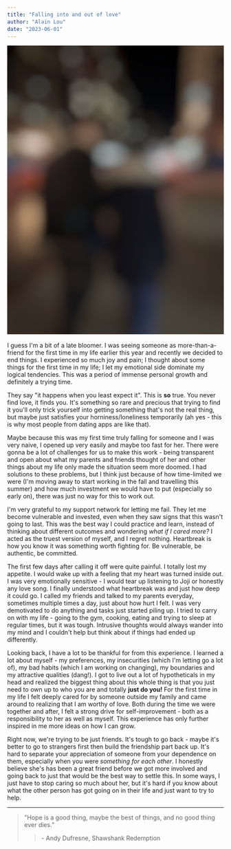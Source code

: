 ```yaml
---
title: "Falling into and out of love"
author: "Alain Lou"
date: "2023-06-01"
---
```


![Walking](walking.jpeg)

I guess I'm a bit of a late bloomer. I was seeing someone as more-than-a-friend for the first time in my life earlier this year and recently we decided to end things. I experienced so much joy and pain; I thought about some things for the first time in my life; I let my emotional side dominate my logical tendencies. This was a period of immense personal growth and definitely a trying time.

They say "it happens when you least expect it". This is **so** true. You never find love, it finds you. It's something so rare and precious that trying to find it you'll only trick yourself into getting something that's not the real thing, but maybe just satisfies your horniness/loneliness temporarily (ah yes - this is why most people from dating apps are like that).

Maybe because this was my first time truly falling for someone and I was very naive, I opened up very easily and maybe too fast for her. There were gonna be a lot of challenges for us to make this work - being transparent and open about what my parents and friends thought of her and other things about my life only made the situation seem more doomed. I had solutions to these problems, but I think just because of how time-limited we were (I'm moving away to start working in the fall and travelling this summer) and how much investment we would have to put (especially so early on), there was just no way for this to work out.

I'm very grateful to my support network for letting me fail. They let me become vulnerable and invested, even when they saw signs that this wasn't going to last. This was the best way I could practice and learn, instead of thinking about different outcomes and wondering _what if I cared more?_ I acted as the truest version of myself, and I regret nothing. Heartbreak is how you know it was something worth fighting for. Be vulnerable, be authentic, be committed.

The first few days after calling it off were quite painful. I totally lost my appetite. I would wake up with a feeling that my heart was turned inside out. I was very emotionally sensitive - I would tear up listening to Joji or honestly any love song. I finally understood what heartbreak was and just how deep it could go. I called my friends and talked to my parents everyday, sometimes multiple times a day, just about how hurt I felt. I was very demotivated to do anything and tasks just started piling up. I tried to carry on with my life - going to the gym, cooking, eating and trying to sleep at regular times, but it was tough. Intrusive thoughts would always wander into my mind and I couldn't help but think about if things had ended up differently.

Looking back, I have a lot to be thankful for from this experience. I learned a lot about myself - my preferences, my insecurities (which I'm letting go a lot of), my bad habits (which I am working on changing), my boundaries and my attractive qualities (dang!). I got to live out a lot of hypotheticals in my head and realized the biggest thing about this whole thing is that you just need to own up to who you are and totally **just do you!** For the first time in my life I felt deeply cared for by someone outside my family and came around to realizing that I am worthy of love. Both during the time we were together and after, I felt a strong drive for self-improvement - both as a responsibility to her as well as myself. This experience has only further inspired in me more ideas on how I can grow.

Right now, we're trying to be just friends. It's tough to go back - maybe it's better to go to strangers first then build the friendship part back up. It's hard to separate your appreciation of someone from your dependence on them, especially when you were _something for each other_. I honestly believe she's has been a great friend before we got more involved and going back to just that would be the best way to settle this. In some ways, I just have to stop caring so much about her, but it's hard if you know about what the other person has got going on in their life and just want to try to help.

---

> "Hope is a good thing, maybe the best of things, and no good thing ever dies.”
>> \- Andy Dufresne, Shawshank Redemption
